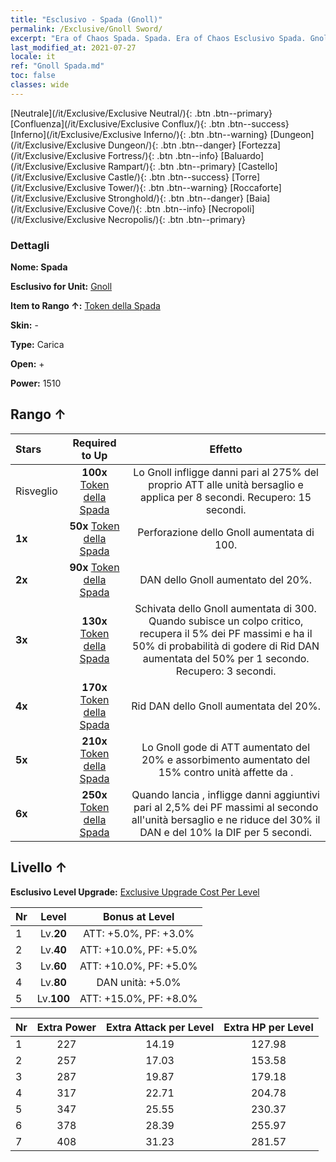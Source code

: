 ```yaml
---
title: "Esclusivo - Spada (Gnoll)"
permalink: /Exclusive/Gnoll Sword/
excerpt: "Era of Chaos Spada. Spada. Era of Chaos Esclusivo Spada. Gnoll Esclusivo."
last_modified_at: 2021-07-27
locale: it
ref: "Gnoll Spada.md"
toc: false
classes: wide
---
```

 [Neutrale](/it/Exclusive/Exclusive Neutral/){: .btn .btn--primary} [Confluenza](/it/Exclusive/Exclusive Conflux/){: .btn .btn--success} [Inferno](/it/Exclusive/Exclusive Inferno/){: .btn .btn--warning} [Dungeon](/it/Exclusive/Exclusive Dungeon/){: .btn .btn--danger} [Fortezza](/it/Exclusive/Exclusive Fortress/){: .btn .btn--info} [Baluardo](/it/Exclusive/Exclusive Rampart/){: .btn .btn--primary} [Castello](/it/Exclusive/Exclusive Castle/){: .btn .btn--success} [Torre](/it/Exclusive/Exclusive Tower/){: .btn .btn--warning} [Roccaforte](/it/Exclusive/Exclusive Stronghold/){: .btn .btn--danger} [Baia](/it/Exclusive/Exclusive Cove/){: .btn .btn--info} [Necropoli](/it/Exclusive/Exclusive Necropolis/){: .btn .btn--primary} 

### Dettagli
 **Nome: Spada** 

 **Esclusivo for Unit:** [Gnoll](/it/units/Gnoll/) 

 **Item to Rango ↑:** [Token della Spada](/ItemsIT/con_912/)

 **Skin:** -

 **Type:** Carica

 **Open:** +

 **Power:** 1510

## Rango ↑

  |     Stars    |  Required to Up | Effetto |
  |:-------------|:---------------:|:---------------:|
  |  Risveglio  | **100x** [Token della Spada](/ItemsIT/con_912/) | <Ferite aperte> Lo Gnoll infligge danni pari al 275% del proprio ATT alle unità bersaglio e applica <Sanguinamento> per 8 secondi. Recupero: 15 secondi. |
  | **1x** <i class="fas fa-star"/> | **50x** [Token della Spada](/ItemsIT/con_912/) | Perforazione dello Gnoll aumentata di 100. |
  | **2x** <i class="fas fa-star"/> | **90x** [Token della Spada](/ItemsIT/con_912/) | DAN dello Gnoll aumentato del 20%. |
  | **3x** <i class="fas fa-star"/> | **130x** [Token della Spada](/ItemsIT/con_912/) | Schivata dello Gnoll aumentata di 300. Quando subisce un colpo critico, recupera il 5% dei PF massimi e ha il 50% di probabilità di godere di Rid DAN aumentata del 50% per 1 secondo. Recupero: 3 secondi. |
  | **4x** <i class="fas fa-star"/> | **170x** [Token della Spada](/ItemsIT/con_912/) | Rid DAN dello Gnoll aumentata del 20%. |
  | **5x** <i class="fas fa-star"/> | **210x** [Token della Spada](/ItemsIT/con_912/) | Lo Gnoll gode di ATT aumentato del 20% e assorbimento aumentato del 15% contro unità affette da <Sanguinamento>. |
  | **6x** <i class="fas fa-star"/> | **250x** [Token della Spada](/ItemsIT/con_912/) | Quando lancia <Ferite aperte>, infligge danni aggiuntivi pari al 2,5% dei PF massimi al secondo all'unità bersaglio e ne riduce del 30% il DAN e del 10% la DIF per 5 secondi. |


## Livello ↑
 **Esclusivo Level Upgrade:** [Exclusive Upgrade Cost Per Level](/Exclusive/ExclusiveUpgradeCostPerLevel/)

  |  Nr  |   Level  | Bonus at Level |
  |:-----|:--------:|:--------------:|
  | 1 | Lv.**20** | ATT: +5.0%, PF: +3.0% |
  | 2 | Lv.**40** | ATT: +10.0%, PF: +5.0% |
  | 3 | Lv.**60** | ATT: +10.0%, PF: +5.0% |
  | 4 | Lv.**80** | DAN unità: +5.0% |
  | 5 | Lv.**100** | ATT: +15.0%, PF: +8.0% |


  |  Nr  |  Extra Power | Extra Attack per Level | Extra HP per Level |
  |:-----|:--------:|:--------:|:--------:|
  | 1 | 227 | 14.19 | 127.98 |
  | 2 | 257 | 17.03 | 153.58 |
  | 3 | 287 | 19.87 | 179.18 |
  | 4 | 317 | 22.71 | 204.78 |
  | 5 | 347 | 25.55 | 230.37 |
  | 6 | 378 | 28.39 | 255.97 |
  | 7 | 408 | 31.23 | 281.57 |


